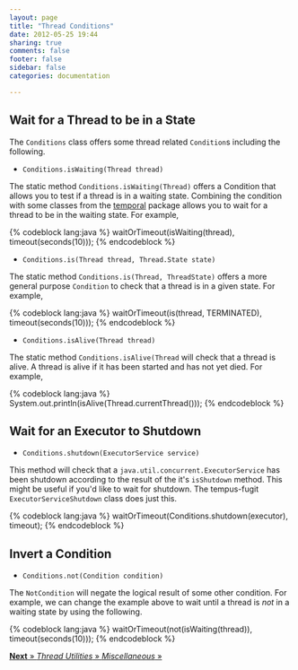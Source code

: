 ```yaml
---
layout: page
title: "Thread Conditions"
date: 2012-05-25 19:44
sharing: true
comments: false
footer: false
sidebar: false
categories: documentation

---
```


## Wait for a Thread to be in a State

The `Conditions` class offers some thread related `Condition`s including the following.

  * `Conditions.isWaiting(Thread thread)`

The static method `Conditions.isWaiting(Thread)` offers a Condition that allows you to test if a thread is in a waiting state. Combining the condition with some classes from the [temporal](time.html#Conditions_and_Waiting) package allows you to wait for a thread to be in the waiting state. For example,


{% codeblock lang:java %}
waitOrTimeout(isWaiting(thread), timeout(seconds(10)));
{% endcodeblock %}


  * `Conditions.is(Thread thread, Thread.State state)`

The static method `Conditions.is(Thread, ThreadState)` offers a more general purpose `Condition` to check that a thread is in a given state. For example,


{% codeblock lang:java %}
waitOrTimeout(is(thread, TERMINATED), timeout(seconds(10)));
{% endcodeblock %}


  * `Conditions.isAlive(Thread thread)`

The static method `Conditions.isAlive(Thread` will check that a thread is alive. A thread is alive if it has been started and has not yet died. For example,


{% codeblock lang:java %}
System.out.println(isAlive(Thread.currentThread()));
{% endcodeblock %}


## Wait for an Executor to Shutdown

  * `Conditions.shutdown(ExecutorService service)`

This method will check that a `java.util.concurrent.ExecutorService` has been shutdown according to the result of the it's `isShutdown` method. This might be useful if you'd like to wait for shutdown. The tempus-fugit `ExecutorServiceShutdown` class does just this.


{% codeblock lang:java %}
waitOrTimeout(Conditions.shutdown(executor), timeout);
{% endcodeblock %}



## Invert a Condition

  * `Conditions.not(Condition condition)`

The `NotCondition` will negate the logical result of some other condition. For example, we can change the example above to wait until a thread is _not_ in a waiting state by using the following.


{% codeblock lang:java %}
waitOrTimeout(not(isWaiting(thread)), timeout(seconds(10)));
{% endcodeblock %}



[**Next** &raquo; *Thread Utilities* &raquo; *Miscellaneous* &raquo;](/documentation/threading/misc)
